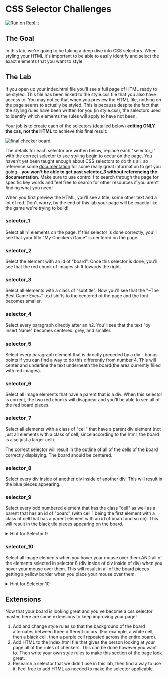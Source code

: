 # CSS Selector Challenges

[![Run on Repl.it](https://repl.it/badge/github/upperlinecode/SeriousSelectors)](https://repl.it/github/upperlinecode/SeriousSelectors)

## The Goal
In this lab, we're going to be taking a deep dive into CSS selectors. When styling your HTML it's important to be able to easily identify and select the exact elements that you want to style.

## The Lab

If you open up your index.html file you'll see a full page of HTML ready to be styled. This file has been linked to the style.css file that you also have access to. You may notice that when you preview the HTML file, nothing on the page seems to actually be styled. This is because despite the fact that the styling rules have been written for you (in style.css), the selectors used to identify which elements the rules will apply to have not been.

Your job is to create each of the selectors (detailed below) **editing ONLY the css, not the HTML** to achieve this final result:

![final checker board](https://raw.githubusercontent.com/upperlinecode/SeriousSelectors/master/final_result_image.png)

The details for each selector are written below, replace each "selector_i" with the correct selector to see styling begin to occur on the page. You haven't yet been taught enough about CSS selectors to do this all, so reference some [documentation](https://www.w3schools.com/cssref/css_selectors.asp) for some really great information to get you going - **you won't be able to get past selector_3 without referencing the documentation**. Make sure to use control f to search through the page for specific key words and feel free to search for other resources if you aren't finding what you need!

When you first preview the HTML, you'll see a title, some other text and a lot of red. Don't worry, by the end of this lab your page will be exactly like the game we're trying to build!

### selector_1

Select all h1 elements on the page. If this selector is done correctly, you'll see that your title "My Checkers Game" is centered on the page.

### selector_2

Select the element with an id of "board". Once this selector is done, you'll see that the red chunk of images shift towards the right.

### selector_3

Select all elements with a class of "subtitle". Now you'll see that the "\~The Best Game Ever\~" text shifts to the centered of the page and the font becomes smaller.

### selector_4

Select every paragraph directly after an h2. You'll see that the text "by Insert Name" becomes centered, grey, and smaller.

### selector_5

Select every paragraph element that is directly preceded by a div - bonus points if you can find a way to do this differently from number 4. This will center and underline the text underneath the board(the area currently filled with red images).

### selector_6

Select all image elements that have a parent that is a div. When this selector is correct, the two red chunks will disappear and you'll be able to see all of the red board pieces.

### selector_7

Select all elements with a class of "cell" that have a parent div element (not just all elements with a class of cell, since according to the html, the board is also just a larger cell).

The correct selector will result in the outline of all of the cells of the board correctly displaying. The board should be centered.

### selector_8

Select every div inside of another div inside of another div. This will result in the blue pieces appearing.

### selector_9

Select every odd numbered element that has the class "cell" as well as a parent that has an id of "board" (with cell 1 being the first element with a class of cell that has a parent element with an id of board and so on). This will result in the black tile pieces appearing on the board. 

<details><summary>Hint for Selector 9</summary>
*First, figure out how to select every odd number element with a particular class, then use what you used in the above two selectors to specify what the parent must be.*
</details>

### selector_10

Select all image elements when you hover your mouse over them AND all of the elements selected in selector 8 (div inside of div inside of div) when you hover your mouse over them. This will result in all of the board pieces getting a yellow border when you place your mouse over them.

<details><summary>Hint for Selector 10</summary>
*First, figure out how to select every image element when you hover over it. Then use this pattern to select every div inside of a div inside of a div when you hover over it. Finally, figure out how to select two types of things at the same time.*
</details>

## Extensions
Now that your board is looking great and you've become a css selector master, here are some extensions to keep improving your page!
1. Add and change style rules so that the background of the board alternates between three different colors. (For example, a white cell, then a black cell, then a purple cell repeated across the entire board).
2. Add HTML to the index.html file that gives the person looking at your page all of the rules of checkers. This can be done however you want to. Then write your own style rules to make this section of the page look great.
3. Research a selector that we didn't use in this lab, then find a way to use it. Feel free to add HTML as needed to make the selector applicable.

